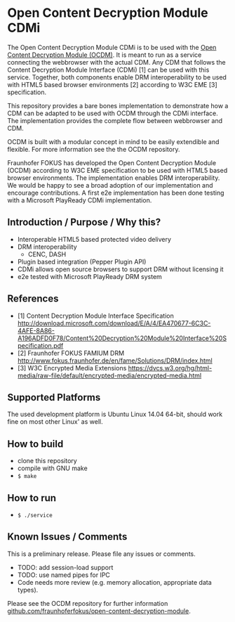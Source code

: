 # Open Content Decryption Module CDMi

The Open Content Decryption Module CDMi is to be used with the [Open Content Decryption Module (OCDM)](https://github.com/fraunhoferfokus/open-content-decryption-module). It is meant to run as a service connecting the webbrowser with the actual CDM. Any CDM that follows the Content Decryption Module Interface (CDMi) [1] can be used with this service. Together, both components enable DRM interoperability to be used with HTML5 based browser environments [2] according to W3C EME [3] specification.

This repository provides a bare bones implementation to demonstrate how a CDM can be adapted to be used with OCDM through the CDMi interface. The implementation provides the complete flow between webbrowser and CDM.

OCDM is built with a modular concept in mind to be easily extendible and flexible. For more information see the the OCDM repository.

Fraunhofer FOKUS has developed the Open Content Decryption Module (OCDM) according to W3C EME specification to be used with HTML5 based browser environments. The implementation enables DRM interoperability. We would be happy to see a broad adoption of our implementation and encourage contributions. A first e2e implementation has been done testing with a Microsoft PlayReady CDMi implementation.

## Introduction / Purpose / Why this?

* Interoperable HTML5 based protected video delivery
* DRM interoperability
  * CENC, DASH
* Plugin based integration (Pepper Plugin API)
* CDMi allows open source browsers to support DRM without licensing it
* e2e tested with Microsoft PlayReady DRM system

## References

* [1] Content Decryption Module Interface Specification http://download.microsoft.com/download/E/A/4/EA470677-6C3C-4AFE-8A86-A196ADFD0F78/Content%20Decryption%20Module%20Interface%20Specification.pdf
* [2] Fraunhofer FOKUS FAMIUM DRM http://www.fokus.fraunhofer.de/en/fame/Solutions/DRM/index.html
* [3] W3C Encrypted Media Extensions https://dvcs.w3.org/hg/html-media/raw-file/default/encrypted-media/encrypted-media.html

## Supported Platforms

The used development platform is Ubuntu Linux 14.04 64-bit, should work fine on most other Linux' as well.

## How to build

* clone this repository
* compile with GNU make
 * ```$ make```

## How to run

*  ```$ ./service```

## Known Issues / Comments

This is a preliminary release. Please file any issues or comments.

* TODO: add session-load support
* TODO: use named pipes for IPC
* Code needs more review (e.g. memory allocation, appropriate data types).

Please see the OCDM repository for further information [github.com/fraunhoferfokus/open-content-decryption-module](https://github.com/fraunhoferfokus/open-content-decryption-module).
